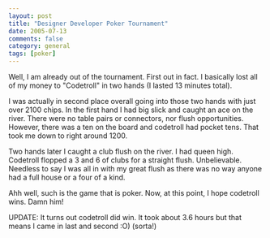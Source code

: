 ```yaml
---
layout: post
title: "Designer Developer Poker Tournament"
date: 2005-07-13
comments: false
category: general
tags: [poker]
---
```

Well, I am already out of the tournament. First out in fact. I basically lost
all of my money to "Codetroll" in two hands (I lasted 13 minutes total).  

I was actually in second place overall going into those two hands with just
over 2100 chips. In the first hand I had big slick and caught an ace on the
river. There were no table pairs or connectors, nor flush opportunities.
However, there was a ten on the board and codetroll had pocket tens. That took
me down to right around 1200.  

Two hands later I caught a club flush on the river. I had queen high.
Codetroll flopped a 3 and 6 of clubs for a straight flush. Unbelievable.
Needless to say I was all in with my great flush as there was no way anyone had
a full house or a four of a kind.  

Ahh well, such is the game that is poker. Now, at this point, I hope codetroll
wins. Damn him!  

UPDATE: It turns out codetroll did win. It took about 3.6 hours but that means
I came in last and second :O) (sorta!)
